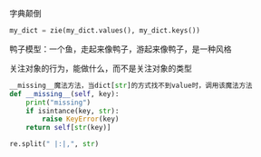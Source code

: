 字典颠倒

```python
my_dict = zie(my_dict.values(), my_dict.keys())
```

鸭子模型：一个鱼，走起来像鸭子，游起来像鸭子，是一种风格

关注对象的行为，能做什么，而不是关注对象的类型

```python
__missing__魔法方法，当dict[str]的方式找不到value时，调用该魔法方法
def __missing__(self, key):
	print("missing")
	if isintance(key, str):
		raise KeyError(key)
	return self[str(key)]
```



```python
re.split(" |:|,", str)
```

